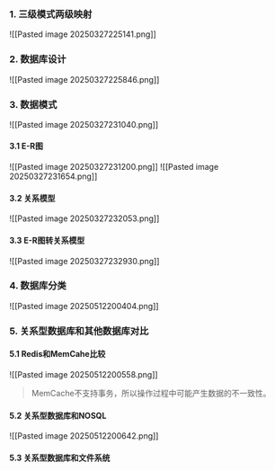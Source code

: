 ### 1. 三级模式两级映射
![[Pasted image 20250327225141.png]]
### 2. 数据库设计
![[Pasted image 20250327225846.png]]
### 3. 数据模式
![[Pasted image 20250327231040.png]]
#### 3.1 E-R图
![[Pasted image 20250327231200.png]]
![[Pasted image 20250327231654.png]]
#### 3.2 关系模型
![[Pasted image 20250327232053.png]]
#### 3.3 E-R图转关系模型
![[Pasted image 20250327232930.png]]

### 4. 数据库分类
![[Pasted image 20250512200404.png]]
### 5. 关系型数据库和其他数据库对比
#### 5.1 Redis和MemCahe比较
![[Pasted image 20250512200558.png]]
> MemCache不支持事务，所以操作过程中可能产生数据的不一致性。


#### 5.2 关系型数据库和NOSQL
![[Pasted image 20250512200642.png]]
#### 5.3 关系型数据库和文件系统











